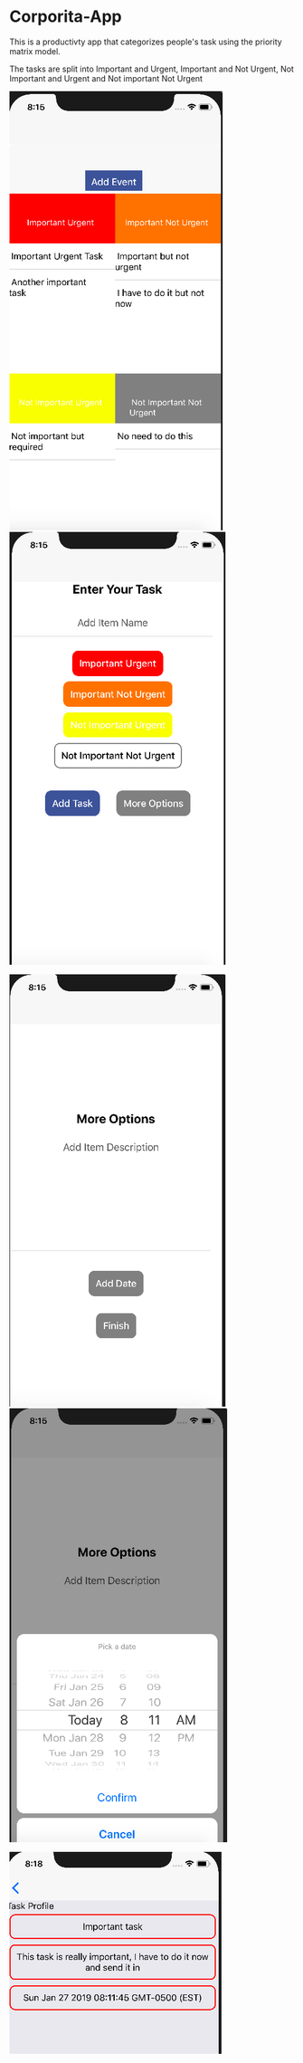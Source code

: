 # Corporita-App

This is a productivty app that categorizes people's task using the priority matrix model. 

The tasks are split into Important and Urgent, Important and Not Urgent, Not Important and Urgent and Not important Not Urgent

![](Media/1.png) ![](Media/2.png)

![](Media/3.png) ![](Media/4.png)

![](Media/5.png)
